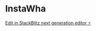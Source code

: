 # InstaWha

[Edit in StackBlitz next generation editor ⚡️](https://stackblitz.com/~/github.com/Santiagociroc11/InstaWha)